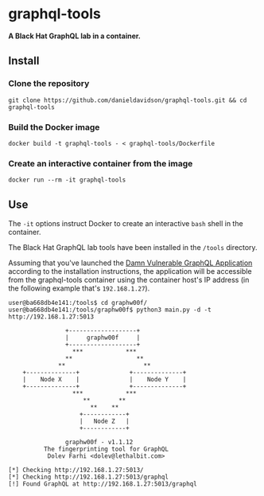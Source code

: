# graphql-tools

**A Black Hat GraphQL lab in a container.**

## Install

### Clone the repository
`git clone https://github.com/danieldavidson/graphql-tools.git && cd graphql-tools`

### Build the Docker image
`docker build -t graphql-tools - < graphql-tools/Dockerfile`

### Create an interactive container from the image
`docker run --rm -it graphql-tools`

## Use
The `-it` options instruct Docker to create an interactive `bash` shell in the container.

The Black Hat GraphQL lab tools have been installed in the `/tools` directory.

Assuming that you've launched the [Damn Vulnerable GraphQL Application](https://github.com/dolevf/Damn-Vulnerable-GraphQL-Application) according to the installation instructions, the application will be accessible from the graphql-tools container using the container host's IP address (in the following example that's `192.168.1.27`).

```
user@ba668db4e141:/tools$ cd graphw00f/
user@ba668db4e141:/tools/graphw00f$ python3 main.py -d -t http://192.168.1.27:5013

                +-------------------+
                |     graphw00f     |
                +-------------------+
                  ***            ***
                **                  **
              **                      **
    +--------------+              +--------------+
    |    Node X    |              |    Node Y    |
    +--------------+              +--------------+
                  ***            ***
                     **        **
                       **    **
                    +------------+
                    |   Node Z   |
                    +------------+

                graphw00f - v1.1.12
          The fingerprinting tool for GraphQL
           Dolev Farhi <dolev@lethalbit.com>
  
[*] Checking http://192.168.1.27:5013/
[*] Checking http://192.168.1.27:5013/graphql
[!] Found GraphQL at http://192.168.1.27:5013/graphql
```